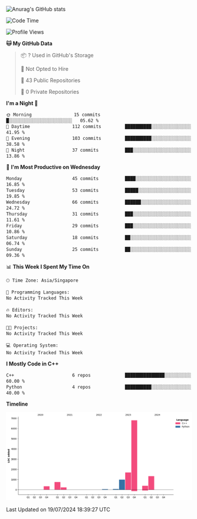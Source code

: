 ![Anurag's GitHub stats](https://github-readme-stats.vercel.app/api?username=OnePointFive99&show_icons=true&theme=transparent)

<!--START_SECTION:waka-->
![Code Time](http://img.shields.io/badge/Code%20Time-123%20hrs%2030%20mins-blue)

![Profile Views](http://img.shields.io/badge/Profile%20Views-0-blue)

**🐱 My GitHub Data** 

> 📦 ? Used in GitHub's Storage 
 > 
> 🚫 Not Opted to Hire
 > 
> 📜 43 Public Repositories 
 > 
> 🔑 0 Private Repositories 
 > 
**I'm a Night 🦉** 

```text
🌞 Morning                15 commits          █░░░░░░░░░░░░░░░░░░░░░░░░   05.62 % 
🌆 Daytime                112 commits         ██████████░░░░░░░░░░░░░░░   41.95 % 
🌃 Evening                103 commits         ██████████░░░░░░░░░░░░░░░   38.58 % 
🌙 Night                  37 commits          ███░░░░░░░░░░░░░░░░░░░░░░   13.86 % 
```
📅 **I'm Most Productive on Wednesday** 

```text
Monday                   45 commits          ████░░░░░░░░░░░░░░░░░░░░░   16.85 % 
Tuesday                  53 commits          █████░░░░░░░░░░░░░░░░░░░░   19.85 % 
Wednesday                66 commits          ██████░░░░░░░░░░░░░░░░░░░   24.72 % 
Thursday                 31 commits          ███░░░░░░░░░░░░░░░░░░░░░░   11.61 % 
Friday                   29 commits          ███░░░░░░░░░░░░░░░░░░░░░░   10.86 % 
Saturday                 18 commits          ██░░░░░░░░░░░░░░░░░░░░░░░   06.74 % 
Sunday                   25 commits          ██░░░░░░░░░░░░░░░░░░░░░░░   09.36 % 
```


📊 **This Week I Spent My Time On** 

```text
🕑︎ Time Zone: Asia/Singapore

💬 Programming Languages: 
No Activity Tracked This Week

🔥 Editors: 
No Activity Tracked This Week

🐱‍💻 Projects: 
No Activity Tracked This Week

💻 Operating System: 
No Activity Tracked This Week
```

**I Mostly Code in C++** 

```text
C++                      6 repos             ███████████████░░░░░░░░░░   60.00 % 
Python                   4 repos             ██████████░░░░░░░░░░░░░░░   40.00 % 
```



**Timeline**

![Lines of Code chart](https://raw.githubusercontent.com/OnePointFive99/OnePointFive99/main/assets/bar_graph.png)


 Last Updated on 19/07/2024 18:39:27 UTC
<!--END_SECTION:waka-->

  
